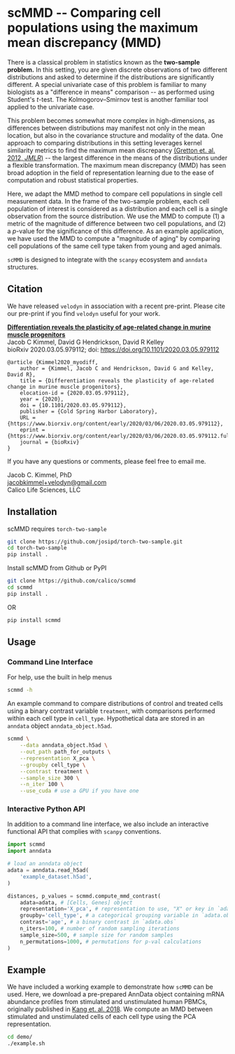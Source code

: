 # scMMD -- Comparing cell populations using the maximum mean discrepancy (MMD)

There is a classical problem in statistics known as the **two-sample problem.**
In this setting, you are given discrete observations of two different distributions and asked to determine if the distributions are significantly different.
A special univariate case of this problem is familiar to many biologists as a "difference in means" comparison -- as performed using Student's *t*-test.
The Kolmogorov–Smirnov test is another familiar tool applied to the univariate case.

This problem becomes somewhat more complex in high-dimensions, as differences between distributions may manifest not only in the mean location, but also in the covariance structure and modality of the data.
One approach to comparing distributions in this setting leverages kernel similarity metrics to find the maximum mean discrepancy [(Gretton et. al. 2012, *JMLR*)](http://jmlr.csail.mit.edu/papers/v13/gretton12a.html) -- the largest difference in the means of the distributions under a flexible transformation.
The maximum mean discrepancy (MMD) has seen broad adoption in the field of representation learning due to the ease of computation and robust statistical properties.

Here, we adapt the MMD method to compare cell populations in single cell measurement data.
In the frame of the two-sample problem, each cell population of interest is considered as a distribution and each cell is a single observation from the source distribution.
We use the MMD to compute (1) a metric of the magnitude of difference between two cell populations, and (2) a *p*-value for the significance of this difference.
As an example application, we have used the MMD to compute a "magnitude of aging" by comparing cell populations of the same cell type taken from young and aged animals.

`scMMD` is designed to integrate with the `scanpy` ecosystem and `anndata` structures.

## Citation

We have released `velodyn` in association with a recent pre-print.
Please cite our pre-print if you find `velodyn` useful for your work.


[**Differentiation reveals the plasticity of age-related change in murine muscle progenitors**](https://www.biorxiv.org/content/10.1101/2020.03.05.979112v1)  
Jacob C Kimmel, David G Hendrickson, David R Kelley  
bioRxiv 2020.03.05.979112; doi: https://doi.org/10.1101/2020.03.05.979112

```
@article {Kimmel2020_myodiff,
	author = {Kimmel, Jacob C and Hendrickson, David G and Kelley, David R},
	title = {Differentiation reveals the plasticity of age-related change in murine muscle progenitors},
	elocation-id = {2020.03.05.979112},
	year = {2020},
	doi = {10.1101/2020.03.05.979112},
	publisher = {Cold Spring Harbor Laboratory},
	URL = {https://www.biorxiv.org/content/early/2020/03/06/2020.03.05.979112},
	eprint = {https://www.biorxiv.org/content/early/2020/03/06/2020.03.05.979112.full.pdf},
	journal = {bioRxiv}
}
```

If you have any questions or comments, please feel free to email me.

Jacob C. Kimmel, PhD  
[jacobkimmel+velodyn@gmail.com](mailto:jacobkimmel+velodyn@gmail.com)  
Calico Life Sciences, LLC

## Installation

scMMD requires `torch-two-sample`

```bash
git clone https://github.com/josipd/torch-two-sample.git
cd torch-two-sample
pip install .
```

Install scMMD from Github or PyPI

```bash
git clone https://github.com/calico/scmmd
cd scmmd
pip install .
```

OR

```bash
pip install scmmd
```

## Usage

### Command Line Interface

For help, use the built in help menus

```bash
scmmd -h
```

An example command to compare distributions of control and treated cells using a binary contrast variable `treatment`, with comparisons performed within each cell type in `cell_type`.
Hypothetical data are stored in an `anndata` object `anndata_object.h5ad`.

```bash
scmmd \
    --data anndata_object.h5ad \
    --out_path path_for_outputs \
    --representation X_pca \
    --groupby cell_type \
    --contrast treatment \
    --sample_size 300 \
    --n_iter 100 \
    --use_cuda # use a GPU if you have one
```

### Interactive Python API

In addition to a command line interface, we also include an interactive functional API that complies with `scanpy` conventions.

```python
import scmmd
import anndata

# load an anndata object
adata = anndata.read_h5ad(
    'example_dataset.h5ad',
)

distances, p_values = scmmd.compute_mmd_contrast(
    adata=adata, # [Cells, Genes] object
    representation='X_pca', # representation to use, "X" or key in `adata.obsm`.
    groupby='cell_type', # a categorical grouping variable in `adata.obs`
    contrast='age', # a binary contrast in `adata.obs`
    n_iters=100, # number of random sampling iterations
    sample_size=500, # sample size for random samples
    n_permutations=1000, # permutations for p-val calculations
)
```

## Example

We have included a working example to demonstrate how `scMMD` can be used.
Here, we download a pre-prepared AnnData object containing mRNA abundance profiles from stimulated and unstimulated human PBMCs, originally published in [Kang et. al. 2018](https://www.ncbi.nlm.nih.gov/pmc/articles/PMC5784859/).
We compute an MMD between stimulated and unstimulated cells of each cell type using the PCA representation.

```bash
cd demo/
./example.sh
```